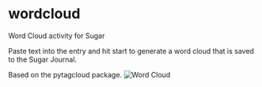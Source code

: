 wordcloud
=========

Word Cloud activity for Sugar

Paste text into the entry and hit start to generate a word cloud that
is saved to the Sugar Journal.

Based on the pytagcloud package.
![Word Cloud](WordCloud.png)
